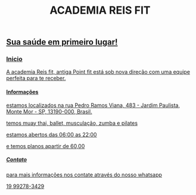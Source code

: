 <!DOCTYPE html>
<html lang="pt-br">
<head> 
<meta charset=UTF-8>
<title> ACADEMIA REIS FIT </title>
  <link rel="stylesheet" href="style.css">
</head>
<body>
<header> 
<h1> ACADEMIA REIS FIT </h1>
<nav> 
<a href='#'<Inicio</a> 
<a href='#'<Informações</a> 
<a href='#'<Contato</a>
</nav>
</header>
  <main>
    <article>
      <h2>Sua saúde em primeiro lugar! </h2>
     <h3>Inicio</h3>
     <p> A academia Reis fit, antiga Point fit está sob nova direção com uma equipe perfeita para te receber.
   
   <h4> Informações</h4>
   <p> estamos localizados na rua Pedro Ramos Viana, 483 - Jardim Paulista, Monte Mor - SP, 13190-000, Brasil. </p>
   <p>temos muay thai, ballet, musculação, zumba e pilates</p>
   <p>estamos abertos das 06:00 as 22:00 </p>
   <p>e temos planos apartir de 60,00</p>
  
   <h5>Contato</h5>
   <p> para mais informações nos contate através do nosso whatsapp</p>
   <p>19 99278-3429</p>
